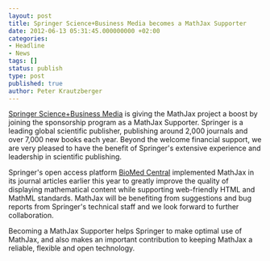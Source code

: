 ```yaml
---
layout: post
title: Springer Science+Business Media becomes a MathJax Supporter
date: 2012-06-13 05:31:45.000000000 +02:00
categories:
- Headline
- News
tags: []
status: publish
type: post
published: true
author: Peter Krautzberger
---
```


[Springer Science+Business Media](http://www.springer.com/) is giving the MathJax project a boost by joining the sponsorship program as a MathJax Supporter. Springer is a leading global scientific publisher, publishing around 2,000 journals and over 7,000 new books each year. Beyond the welcome financial support, we are very pleased to have the benefit of Springer's extensive experience and leadership in scientific publishing.

Springer's open access platform [BioMed Central](http://www.biomedcentral.com/) implemented MathJax in its journal articles earlier this year to greatly improve the quality of displaying mathematical content while supporting web-friendly HTML and MathML standards. MathJax will be benefiting from suggestions and bug reports from Springer's technical staff and we look forward to further collaboration.

Becoming a MathJax Supporter helps Springer to make optimal use of MathJax, and also makes an important contribution to keeping MathJax a reliable, flexible and open technology.